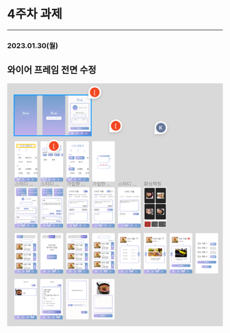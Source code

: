 # 4주차 과제

---

### 2023.01.30(월)

## 와이어 프레임 전면 수정

![](README_assets/2023-01-30-16-23-15-image.png)